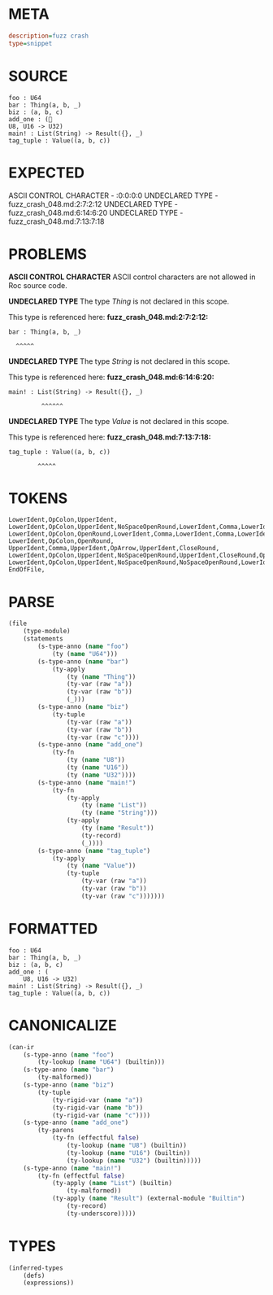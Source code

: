# META
~~~ini
description=fuzz crash
type=snippet
~~~
# SOURCE
~~~roc
foo : U64
bar : Thing(a, b, _)
biz : (a, b, c)
add_one : (
U8, U16 -> U32)
main! : List(String) -> Result({}, _)
tag_tuple : Value((a, b, c))
~~~
# EXPECTED
ASCII CONTROL CHARACTER - :0:0:0:0
UNDECLARED TYPE - fuzz_crash_048.md:2:7:2:12
UNDECLARED TYPE - fuzz_crash_048.md:6:14:6:20
UNDECLARED TYPE - fuzz_crash_048.md:7:13:7:18
# PROBLEMS
**ASCII CONTROL CHARACTER**
ASCII control characters are not allowed in Roc source code.



**UNDECLARED TYPE**
The type _Thing_ is not declared in this scope.

This type is referenced here:
**fuzz_crash_048.md:2:7:2:12:**
```roc
bar : Thing(a, b, _)
```
      ^^^^^


**UNDECLARED TYPE**
The type _String_ is not declared in this scope.

This type is referenced here:
**fuzz_crash_048.md:6:14:6:20:**
```roc
main! : List(String) -> Result({}, _)
```
             ^^^^^^


**UNDECLARED TYPE**
The type _Value_ is not declared in this scope.

This type is referenced here:
**fuzz_crash_048.md:7:13:7:18:**
```roc
tag_tuple : Value((a, b, c))
```
            ^^^^^


# TOKENS
~~~zig
LowerIdent,OpColon,UpperIdent,
LowerIdent,OpColon,UpperIdent,NoSpaceOpenRound,LowerIdent,Comma,LowerIdent,Comma,Underscore,CloseRound,
LowerIdent,OpColon,OpenRound,LowerIdent,Comma,LowerIdent,Comma,LowerIdent,CloseRound,
LowerIdent,OpColon,OpenRound,
UpperIdent,Comma,UpperIdent,OpArrow,UpperIdent,CloseRound,
LowerIdent,OpColon,UpperIdent,NoSpaceOpenRound,UpperIdent,CloseRound,OpArrow,UpperIdent,NoSpaceOpenRound,OpenCurly,CloseCurly,Comma,Underscore,CloseRound,
LowerIdent,OpColon,UpperIdent,NoSpaceOpenRound,NoSpaceOpenRound,LowerIdent,Comma,LowerIdent,Comma,LowerIdent,CloseRound,CloseRound,
EndOfFile,
~~~
# PARSE
~~~clojure
(file
	(type-module)
	(statements
		(s-type-anno (name "foo")
			(ty (name "U64")))
		(s-type-anno (name "bar")
			(ty-apply
				(ty (name "Thing"))
				(ty-var (raw "a"))
				(ty-var (raw "b"))
				(_)))
		(s-type-anno (name "biz")
			(ty-tuple
				(ty-var (raw "a"))
				(ty-var (raw "b"))
				(ty-var (raw "c"))))
		(s-type-anno (name "add_one")
			(ty-fn
				(ty (name "U8"))
				(ty (name "U16"))
				(ty (name "U32"))))
		(s-type-anno (name "main!")
			(ty-fn
				(ty-apply
					(ty (name "List"))
					(ty (name "String")))
				(ty-apply
					(ty (name "Result"))
					(ty-record)
					(_))))
		(s-type-anno (name "tag_tuple")
			(ty-apply
				(ty (name "Value"))
				(ty-tuple
					(ty-var (raw "a"))
					(ty-var (raw "b"))
					(ty-var (raw "c")))))))
~~~
# FORMATTED
~~~roc
foo : U64
bar : Thing(a, b, _)
biz : (a, b, c)
add_one : (
	U8, U16 -> U32)
main! : List(String) -> Result({}, _)
tag_tuple : Value((a, b, c))
~~~
# CANONICALIZE
~~~clojure
(can-ir
	(s-type-anno (name "foo")
		(ty-lookup (name "U64") (builtin)))
	(s-type-anno (name "bar")
		(ty-malformed))
	(s-type-anno (name "biz")
		(ty-tuple
			(ty-rigid-var (name "a"))
			(ty-rigid-var (name "b"))
			(ty-rigid-var (name "c"))))
	(s-type-anno (name "add_one")
		(ty-parens
			(ty-fn (effectful false)
				(ty-lookup (name "U8") (builtin))
				(ty-lookup (name "U16") (builtin))
				(ty-lookup (name "U32") (builtin)))))
	(s-type-anno (name "main!")
		(ty-fn (effectful false)
			(ty-apply (name "List") (builtin)
				(ty-malformed))
			(ty-apply (name "Result") (external-module "Builtin")
				(ty-record)
				(ty-underscore)))))
~~~
# TYPES
~~~clojure
(inferred-types
	(defs)
	(expressions))
~~~
